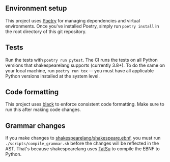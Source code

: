 ## Environment setup

This project uses [Poetry](https://python-poetry.org/) for managing dependencies
and virtual environments. Once you've installed Poetry, simply run `poetry install`
in the root directory of this git repository.

## Tests

Run the tests with `poetry run pytest`. The CI runs the tests on all Python
versions that shakespearelang supports (currently 3.8+). To do the
same on your local machine, run `poetry run tox` -- you must have all applicable
Python versions installed at the system level.

## Code formatting

This project uses [black](https://black.readthedocs.io/en/stable/index.html) to
enforce consistent code formatting. Make sure to run this after making code changes.

## Grammar changes

If you make changes to [shakespearelang/shakespeare.ebnf](https://github.com/zmbc/shakespearelang/blob/main/shakespearelang/shakespeare.ebnf), you must run
`./scripts/compile_grammar.sh` before the changes will be reflected in the AST.
That's because shakespearelang uses [TatSu](https://tatsu.readthedocs.io/en/stable/)
to compile the EBNF to Python.
